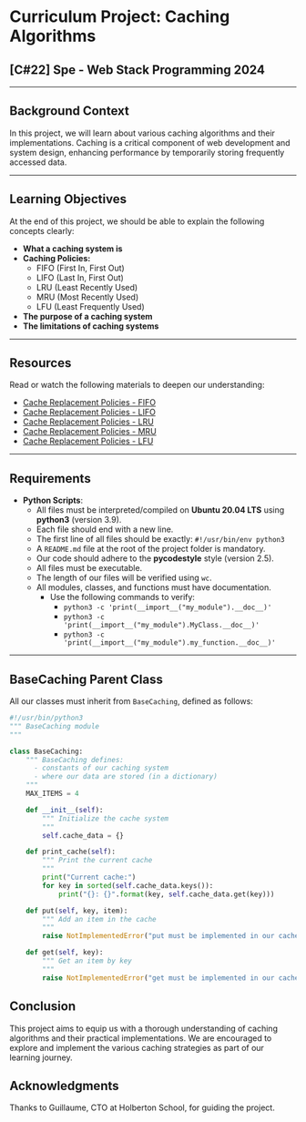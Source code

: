 # Curriculum Project: Caching Algorithms

## [C#22] Spe - Web Stack Programming 2024

---

## Background Context

In this project, we will learn about various caching algorithms and their implementations. Caching is a critical component of web development and system design, enhancing performance by temporarily storing frequently accessed data.

---

## Learning Objectives

At the end of this project, we should be able to explain the following concepts clearly:

- **What a caching system is**
- **Caching Policies:**
  - FIFO (First In, First Out)
  - LIFO (Last In, First Out)
  - LRU (Least Recently Used)
  - MRU (Most Recently Used)
  - LFU (Least Frequently Used)
- **The purpose of a caching system**
- **The limitations of caching systems**

---

## Resources

Read or watch the following materials to deepen our understanding:

- [Cache Replacement Policies - FIFO](https://en.wikipedia.org/wiki/Cache_replacement_policies#First_In_First_Out_%28FIFO%29)
- [Cache Replacement Policies - LIFO](https://en.wikipedia.org/wiki/Cache_replacement_policies#Last_In_First_Out_%28LIFO%29)
- [Cache Replacement Policies - LRU](https://en.wikipedia.org/wiki/Cache_replacement_policies#Least_Recently_Used_%28LRU%29)
- [Cache Replacement Policies - MRU](https://en.wikipedia.org/wiki/Cache_replacement_policies#Most_Recently_Used_%28MRU%29)
- [Cache Replacement Policies - LFU](https://en.wikipedia.org/wiki/Cache_replacement_policies#Least-Frequently_Used_%28LFU%29)

---

## Requirements

- **Python Scripts**:
  - All files must be interpreted/compiled on **Ubuntu 20.04 LTS** using **python3** (version 3.9).
  - Each file should end with a new line.
  - The first line of all files should be exactly: `#!/usr/bin/env python3`
  - A `README.md` file at the root of the project folder is mandatory.
  - Our code should adhere to the **pycodestyle** style (version 2.5).
  - All files must be executable.
  - The length of our files will be verified using `wc`.
  - All modules, classes, and functions must have documentation.
    - Use the following commands to verify:
      - `python3 -c 'print(__import__("my_module").__doc__)'`
      - `python3 -c 'print(__import__("my_module").MyClass.__doc__)'`
      - `python3 -c 'print(__import__("my_module").my_function.__doc__)'`

---

## BaseCaching Parent Class

All our classes must inherit from `BaseCaching`, defined as follows:

```python
#!/usr/bin/python3
""" BaseCaching module
"""

class BaseCaching:
    """ BaseCaching defines:
      - constants of our caching system
      - where our data are stored (in a dictionary)
    """
    MAX_ITEMS = 4

    def __init__(self):
        """ Initialize the cache system
        """
        self.cache_data = {}

    def print_cache(self):
        """ Print the current cache
        """
        print("Current cache:")
        for key in sorted(self.cache_data.keys()):
            print("{}: {}".format(key, self.cache_data.get(key)))

    def put(self, key, item):
        """ Add an item in the cache
        """
        raise NotImplementedError("put must be implemented in our cache class")

    def get(self, key):
        """ Get an item by key
        """
        raise NotImplementedError("get must be implemented in our cache class")
```

## Conclusion

This project aims to equip us with a thorough understanding of caching algorithms and their practical implementations. We are encouraged to explore and implement the various caching strategies as part of our learning journey.

## Acknowledgments

Thanks to Guillaume, CTO at Holberton School, for guiding the project.
